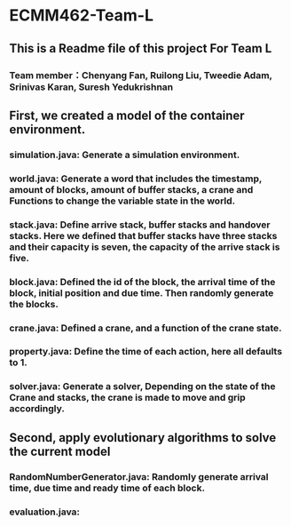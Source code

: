 # ECMM462-Team-L
## This is a Readme file of this project For Team L
### Team member：Chenyang Fan, Ruilong Liu, Tweedie Adam, Srinivas Karan, Suresh Yedukrishnan

## First, we created a model of the container environment.
### simulation.java: Generate a simulation environment.
### world.java: Generate a word that includes the timestamp, amount of blocks, amount of buffer stacks, a crane and Functions to change the variable state in the world.
### stack.java: Define arrive stack, buffer stacks and handover stacks. Here we defined that buffer stacks have three stacks and their capacity is seven, the capacity of the arrive stack is five.
### block.java: Defined the id of the block, the arrival time of the block, initial position and due time. Then randomly generate the blocks.
### crane.java: Defined a crane, and a function of the crane state.
### property.java: Define the time of each action, here all defaults to 1.
### solver.java: Generate a solver, Depending on the state of the Crane and stacks, the crane is made to move and grip accordingly.

## Second, apply evolutionary algorithms to solve the current model
### RandomNumberGenerator.java: Randomly generate arrival time, due time and ready time of each block.
### evaluation.java:
